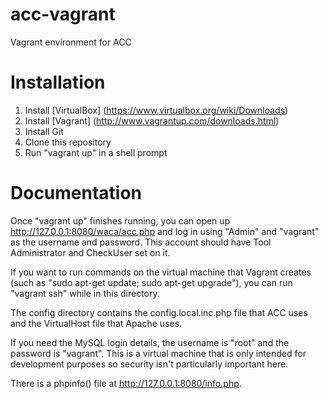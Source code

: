 acc-vagrant
===========

Vagrant environment for ACC

# Installation

1. Install [VirtualBox] (https://www.virtualbox.org/wiki/Downloads)
2. Install [Vagrant] (http://www.vagrantup.com/downloads.html)
3. Install Git
4. Clone this repository
5. Run "vagrant up" in a shell prompt


# Documentation
Once "vagrant up" finishes running, you can open up http://127.0.0.1:8080/waca/acc.php and log in using "Admin" and "vagrant" as the username and password. This account should have Tool Administrator and CheckUser set on it.

If you want to run commands on the virtual machine that Vagrant creates (such as "sudo apt-get update; sudo apt-get upgrade"), you can run "vagrant ssh" while in this directory. 

The config directory contains the config.local.inc.php file that ACC uses and the VirtualHost file that Apache uses.

If you need the MySQL login details, the username is "root" and the password is "vagrant". This is a virtual machine that is only intended for development purposes so security isn't particularly important here.

There is a phpinfo() file at http://127.0.0.1:8080/info.php.
